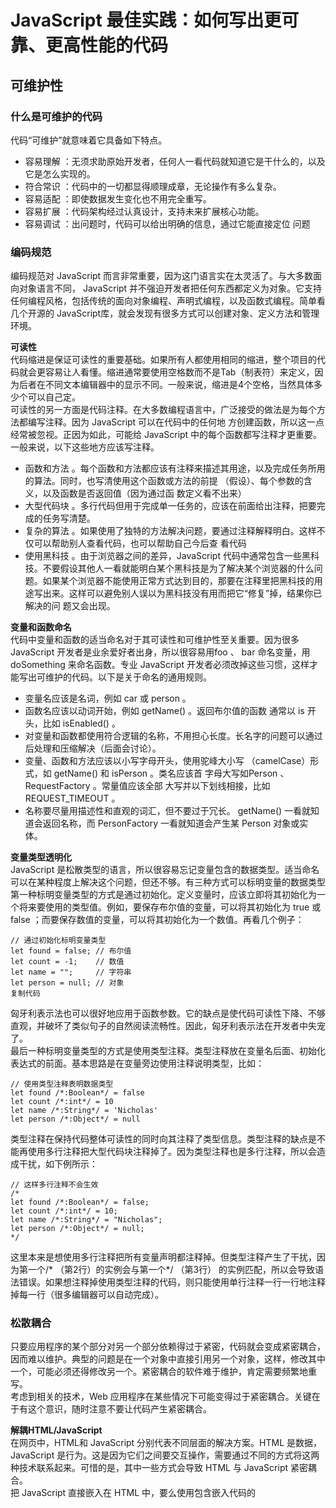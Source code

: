# JavaScript 最佳实践：如何写出更可靠、更高性能的代码
## 可维护性
### 什么是可维护的代码  
代码“可维护”就意味着它具备如下特点。  
- 容易理解 ：无须求助原始开发者，任何人一看代码就知道它是干什么的，以及它是怎么实现的。
- 符合常识 ：代码中的一切都显得顺理成章，无论操作有多么复杂。
- 容易适配 ：即使数据发生变化也不用完全重写。
- 容易扩展 ：代码架构经过认真设计，支持未来扩展核心功能。
- 容易调试 ：出问题时，代码可以给出明确的信息，通过它能直接定位 问题

### 编码规范
编码规范对 JavaScript 而言非常重要，因为这门语言实在太灵活了。与大多数面向对象语言不同， JavaScript 并不强迫开发者把任何东西都定义为对象。它支持任何编程风格，包括传统的面向对象编程、声明式编程，以及函数式编程。简单看几个开源的 JavaScript库，就会发现有很多方式可以创建对象、定义方法和管理环境。  

**可读性**  
代码缩进是保证可读性的重要基础。如果所有人都使用相同的缩进，整个项目的代码就会更容易让人看懂。缩进通常要使用空格数而不是Tab（制表符）来定义，因为后者在不同文本编辑器中的显示不同。一般来说，缩进是4个空格，当然具体多少个可以自己定。  
可读性的另一方面是代码注释。在大多数编程语言中，广泛接受的做法是为每个方法都编写注释。因为 JavaScript 可以在代码中的任何地 方创建函数，所以这一点经常被忽视。正因为如此，可能给 JavaScript 中的每个函数都写注释才更重要。一般来说，以下这些地方应该写注释。  
- 函数和方法 。每个函数和方法都应该有注释来描述其用途，以及完成任务所用的算法。同时，也写清使用这个函数或方法的前提 （假设）、每个参数的含义，以及函数是否返回值（因为通过函 数定义看不出来）
- 大型代码块 。多行代码但用于完成单一任务的，应该在前面给出注释，把要完成的任务写清楚。
- 复杂的算法 。如果使用了独特的方法解决问题，要通过注释解释明白。这样不仅可以帮助别人查看代码，也可以帮助自己今后查 看代码
- 使用黑科技 。由于浏览器之间的差异，JavaScript 代码中通常包含一些黑科技。不要假设其他人一看就能明白某个黑科技是为了解决某个浏览器的什么问题。如果某个浏览器不能使用正常方式达到目的，那要在注释里把黑科技的用途写出来。这样可以避免别人误以为黑科技没有用而把它“修复”掉，结果你已解决的问 题又会出现。

**变量和函数命名**  
代码中变量和函数的适当命名对于其可读性和可维护性至关重要。因为很多 JavaScript 开发者是业余爱好者出身，所以很容易用foo 、 bar 命名变量，用 doSomething 来命名函数。专业 JavaScript 开发者必须改掉这些习惯，这样才能写出可维护的代码。以下是关于命名的通用规则。  
- 变量名应该是名词，例如 car 或 person 。
- 函数名应该以动词开始，例如 getName() 。返回布尔值的函数 通常以 is 开头，比如 isEnabled() 。
- 对变量和函数都使用符合逻辑的名称，不用担心长度。长名字的问题可以通过后处理和压缩解决（后面会讨论）。
- 变量、函数和方法应该以小写字母开头，使用驼峰大小写 （camelCase）形式，如 getName() 和 isPerson 。类名应该首 字母大写如Person 、RequestFactory 。常量值应该全部 大写并以下划线相接，比如 REQUEST_TIMEOUT 。
- 名称要尽量用描述性和直观的词汇，但不要过于冗长。 getName() 一看就知道会返回名称，而 PersonFactory 一看就知道会产生某 Person 对象或实体。

**变量类型透明化**  
JavaScript 是松散类型的语言，所以很容易忘记变量包含的数据类型。适当命名可以在某种程度上解决这个问题，但还不够。有三种方式可以标明变量的数据类型  
第一种标明变量类型的方式是通过初始化。定义变量时，应该立即将其初始化为一个将来要使用的类型值。例如，要保存布尔值的变量，可以将其初始化为 true 或 false ；而要保存数值的变量，可以将其初始化为一个数值。再看几个例子：  
``` 
// 通过初始化标明变量类型
let found = false; // 布尔值
let count = -1;    // 数值
let name = "";     // 字符串
let person = null; // 对象
复制代码
```
匈牙利表示法也可以很好地应用于函数参数。它的缺点是使代码可读性下降、不够直观，并破坏了类似句子的自然阅读流畅性。因此，匈牙利表示法在开发者中失宠了。  
最后一种标明变量类型的方式是使用类型注释。类型注释放在变量名后面、初始化表达式的前面。基本思路是在变量旁边使用注释说明类型，比如：  
``` 
// 使用类型注释表明数据类型
let found /*:Boolean*/ = false
let count /*:int*/ = 10
let name /*:String*/ = 'Nicholas'
let person /*:Object*/ = null
```
类型注释在保持代码整体可读性的同时向其注释了类型信息。类型注释的缺点是不能再使用多行注释把大型代码块注释掉了。因为类型注释也是多行注释，所以会造成干扰，如下例所示：  
``` 
// 这样多行注释不会生效
/*
let found /*:Boolean*/ = false;
let count /*:int*/ = 10;
let name /*:String*/ = "Nicholas";
let person /*:Object*/ = null;
*/
```
这里本来是想使用多行注释把所有变量声明都注释掉。但类型注释产生了干扰，因为第一个/* （第2行）的实例会与第一个*/ （第3行） 的实例匹配，所以会导致语法错误。如果想注释掉使用类型注释的代码，则只能使用单行注释一行一行地注释掉每一行（很多编辑器可以自动完成）。  

### 松散耦合
只要应用程序的某个部分对另一个部分依赖得过于紧密，代码就会变成紧密耦合，因而难以维护。典型的问题是在一个对象中直接引用另一个对象，这样，修改其中一个，可能必须还得修改另一个。紧密耦合的软件难于维护，肯定需要频繁地重写。  
考虑到相关的技术，Web 应用程序在某些情况下可能变得过于紧密耦合。关键在于有这个意识，随时注意不要让代码产生紧密耦合。  

**解耦HTML/JavaScript**  
在网页中，HTML和 JavaScript 分别代表不同层面的解决方案。HTML 是数据，JavaScript 是行为。这是因为它们之间要交互操作，需要通过不同的方式将这两种技术联系起来。可惜的是，其中一些方式会导致 HTML 与 JavaScript 紧密耦合。  
把 JavaScript 直接嵌入在 HTML 中，要么使用包含嵌入代码的 <script> 元素，要么使用 HTML 属性添加事件处理程序，这些都会造成紧密耦合。比如下面的例子：  
``` 
<!-- 使用<script>造成HTML/JavaScript紧密耦合 -->
<script>
  document.write('Hello world!')
</script>
<!-- 使用事件处理程序属性造成HTML/JavaScript紧密耦合 -->
<input type="button" value="Click Me" onclick="handleClick()" />
```
虽然技术上这样做没有问题，但实践中，这样会将表示数据的 HTML 与定义行为的 JavaScript 紧密耦合在一起。理想情况下，HTML 和 JavaScript 应该完全分开，通过外部文件引入 JavaScript，然后使用 DOM 添加行为。  
HTML 与 JavaScript 紧密耦合的情况下，每次分析 JavaScript 的报错都要先确定错误来自 HTML 还是 JavaScript。这样也会引发代码可用性的新错误。在这个例子中，用户可能会在 handleClick() 函数可用之 前点击按钮，从而导致 JavaScript 报错。因为每次修改按钮的行为都需要既改 HTML 又改  JavaScript，而实际上只有后者才是有必要修改的，所以就会降低代码的可维护性。  
在相反的情况下，HTML 和 JavaScript 也会变得紧密耦合：把 HTML 包含在 JavaScript 中。这种情况通常发生在把一段 HTML 通过 innerHTML 插入到页面中时，示例如下：  
``` 
// HTML紧密耦合到了JavaScript
function insertMessage(msg) {
  let container = document.getElementById('container')
  container.innerHTML = `
    <div class="msg">
      <p> class="post">${msg}</p>
      <p><em>Latest message above.</em></p>
    </div>
  `
}
```
一般来说，应该避免在 JavaScript 中创建大量 HTML。同样，这主要是为了做到数据层和行为层各司其职，在出错时更容易定位问题所在。使用上面的示例代码时，如果动态插入的 HTML 格式不对，就会造成页面布局出错。不过在这种情况下定位错误就更困难了，因为这时候通常首先会去找页面中出错的 HTML 源代码，但又找不到，因为它是动态生成的。修改数据或页面的同时还需要修改J avaScript，这说明两层是紧密耦合的。  
HTML 渲染应该尽可能与 JavaScript 分开。在使用 JavaScript 插入数据时，应该尽可能不要插入标记。相应的标记可以包含并隐藏在页面中，在需要的时候 JavaScript 可以直接用它来显示，而不需要动态生成。另一个办法是通过 Ajax 请求获取要显示的 HTML，这样也可以保证同一个渲染层（PHP、JSP、Ruby等）负责输出标记，而不是把标记嵌 在 JavaScript 中。  
解耦HTML和JavaScript可以节省排错时间，因为更容易定位错误来源。同样解耦也有助于保证可维护性。修改行为只涉及JavaScript， 修改标记只涉及要渲染的文件。  

**解耦CSS/JavaScript**  
Web 应用程序的另一层是 CSS，主要负责页面显示。JavaScript 和 CSS 紧密相关，它们都建构在 HTML 之上，因此也经常一起使用。与 HTML和 JavaScript 的情况类似，CSS 也可能与 JavaScript 产生紧密耦合。最常见的例子就是使用 JavaScript 修改个别样式，比如：  
``` 
// CSS紧耦合到了JavaScript
element.style.color = 'red'
element.style.backgroundColor = 'blue'
```
因为CSS负责页面显示，所以任何样式的问题都应该通过CSS文件解决。可是，如果JavaScript直接修改个别样式（比如颜色），就会增 加一个排错时要考虑甚至要修改的因素。结果是JavaScript某种程度 上承担了页面显示的任务，与CSS成了紧密耦合。如果将来有一天要修 改样式，那么CSS和JavaScript可能都需要修改。这对负责维护的开发者来说是一个噩梦。层与层的清晰解耦是必需的。   
现代Web应用程序经常使用JavaScript改变样式，因此虽然不太可能完全解耦CSS和JavaScript，但可以让这种耦合变成更松散。这主要可以通过动态修改类名而不是样式来实现，比如：  
``` 
// CSS与JavaScript松散耦合
element.className = "edit";
```
通过修改元素的CSS类名，可以把大部分样式限制在CSS文件里。 JavaScript只负责修改应用样式的类名，而不直接影响元素的样式。 只要应用的类名没错，那么显示的问题就只跟CSS有关，而跟 JavaScript无关。  
同样，保证层与层之间的适当分离至关重要。显示出问题就应该只到 CSS中解决，行为出问题就应该只找JavaScript的问题。这些层之间的松散耦合可以提升整个应用程序的可维护性。  

**解耦应用程序逻辑/事件处理程序**  
每个Web应用程序中都会有大量事件处理程序在监听各种事件。可是，其中很少能真正做到应用程序逻辑与事件处理程序分离。来看下面的例子：  
``` 
function handleKeyPress(event) {
  if (event.keyCode == 13) {
    let target = event.target
    let value = 5 * parseInt(target.value)
    if (value > 10) {
      document.getElementById('error-msg').style.display = 'block'
    }
  }
}
```
这个事件处理程序除了处理事件，还包含了应用程序逻辑。这样做的问题是双重的。  
- 首先，除了事件没有办法触发应用程序逻辑，结果造成调试困难。如果没有产生预期的结果怎么办？是因为没有调用事件处理程序，还是因为应用程序逻辑有错误？
- 其次，如果后续事件也会对应相同的应用程序逻辑，则会导致代码重复，或者把它提取到单独的函数中。无论情况如何，都会导致原本不必要的多余工作

更好的做法是将应用程序逻辑与事件处理程序分开，各自负责处理各自的事情。事件处理程序应该专注于event 对象的相关信息，然后把这些信息传给处理应用程序逻辑的某些方法。例如，前面的例子可以重写为如下代码：  
``` 
function validateValue(value) {
  value = 5 * parseInt(value)
  if (value > 10) {
    document.getElementById('error-msg').style.display = 'block'
  }
}

function handleKeyPress(event) {
  if (event.keyCode == 13) {
    let target = event.target
    validateValue(target.value)
  }
}
```
这样修改之后，应用程序逻辑跟事件处理程序就分开了。 handleKeyPress() 函数只负责检查用户是不是按下了回车键 （event.keyCode 等于13 ），如果是则取得事件目标，并把目标值传给 validateValue() 函数，该函数包含应用程序逻辑。注意，validateValue() 函数中不包含任何依赖事件处理程序的代码。这个函数只负责接收一个值，并根据该值执行其他所有操作。  
把应用程序逻辑从事件处理程序中分离出来有很多好处。  
- 首先，这可以让我们以最少的工作量轻松地修改触发某些流程的事件。如果原来是通过鼠标单击触发流程，而现在又想增加键盘操作来触发，那么修改起来也很简单。
- 其次，可以在不用添加事件的情况下测试代码，这样创建单元测试或自动化应用程序流都会更简单

以下是在解耦应用程序逻辑和业务逻辑时应该注意的几点  
- 不要把 event 对象传给其他方法，而是只传递 event 对象中必要的数据
- 应用程序中每个可能的操作都应该无需事件处理程序就可以执行。
- 事件处理程序应该处理事件，而把后续处理交给应用程序逻辑

## 编码惯例
编写可维护的JavaScript不仅仅涉及代码格式和规范，也涉及代码做什么。企业开发Web应用程序通常需要很多人协同工作。这时候就需要保证每个人的浏览器环境都有恒定不变的规则。为此，开发者应该遵守某些编码惯例。  

###  尊重对象所有权
JavaScript的动态特性意味着几乎可以在任何时候修改任何东西。过去有人说，JavaScript中没有什么是神圣不可侵犯的，因为不能把任何东西标记为最终结果或者恒定不变。但ECMAScript 5引入防篡改对象之后，情况不同了。当然，对象默认还是可以修改的。在其他语言中，在没有源代码的情况下，对象和类不可修改。JavaScript则允许在任何时候修改任何对象，因此就可能导致意外地覆盖默认行为。因为这门语言没有什么限制，所以就需要开发者自己限制自己。  
在企业开发中，非常重要的编码惯例就是尊重对象所有权，这意味着不要修改不属于你的对象。简单来讲，如果你不负责创建和维护某个对象及其构造函数或方法，就不应该对其进行任何修改。更具体一点说，就是如下惯例。  
- 不要给实例或原型添加属性
- 不要给实例或原型添加方法
- 不要重定义已有的方法

问题在于，开发者会假设浏览器环境以某种方式运行。修改了多个人使用的对象也就意味着会有错误发生。假设有人希望某个函数叫作 stopEvent() ，用于取消某个事件的默认行为。然后，你把它给改了，除了取消事件的默认行为，又添加了其他事件处理程序。可想而知，问题肯定会接踵而至。别人还认为这个函数只做最开始的那点事，但由于对它后来添加的副作用并不知情，因此很可能就会用错或者造成损失。  
以上规则不仅适用于自定义类型和对象，而且适用于原生类型和对象，比如Object 、String 、document 、window ，等等。考虑到浏览器厂商也有可能会在不公开的情况下以非预期方式修改这些对象，潜在的风险就更大了。  
有个流行的Prototype库就发生过类似的事件。该库在document 对象上实现了 getElementsByClassName() 方法，返回一个Array 的实例，而这个实例上还增加了 each() 方法。jQuery的作者 John Resig 后来在自己的博客上分析了这个问题造成的影响。他在博客中指出这个问题是由于浏览器也原生实现了相同的 getElementsByClassName() 方法造成的，但 Prototype 的同名方法返回的是Array 而非NodeList ，NodeList 没有 each() 方法。使用这个库的开发者之前会写这样的代码：  
``` 
document.getElementsByClassName("selected").each(Element.hide);
```
虽然这样写在没有原生实现getElementsByClassName() 方法的浏览器里没有问题，但在实现它的浏览器里就会出问题。这是因为两个同名方法返回的结果不一样。我们不能预见浏览器厂商将来会怎么修改原生对象，因此不管怎么修改它们都可能在将来某个时刻出现冲 突时导致问题。  
为此，最好的方法是永远不要修改不属于你的对象。只有你自己创建的才是你的对象，包括自定义类型和对象字面量。Array 、 document 等对象都不是你的，因为在你的代码执行之前它们已经存在了。可以按如下这样为对象添加新功能。  
- 创建包含想要功能的新对象，通过它与别人的对象交互
- 创建新自定义类型继承本来想要修改的类型，可以给自定义类型添加新功能

很多JavaScript库目前支持这种开发理念，这样无论浏览器怎样改变 都可以发展和适应。  

### 不声明全局变量
与尊重对象所有权密切相关的是尽可能不声明全局变量和函数。同样，这也关系到创建一致和可维护的脚本运行环境。最多可以创建一 个全局变量，作为其他对象和函数的命名空间。来看下面的例子：  
``` 
// 两个全局变量：不要！
var name = 'Nicholas'
function sayName() {
  console.log(name)
}
```
以上代码声明了两个全局变量：name 和 sayName() 。可以像下面这样把它们包含在一个对象中：  
``` 
// 一个全局变量：推荐
var MyApplication = {
  name: 'Nicholas',
  sayName: function() {
    console.log(this.name)
  }
}
```
这个重写后的版本只声明了一个全局对象 MyApplication 。该对象包含了 name 和 sayName() 。这样可以避免之前版本的几个问题。  
- 首先，变量 name 会覆盖 window.name 属性，而这可能会影响其他功能。
- 其次，有助于分清功能都集中在哪里。调用 MyApplication.sayName() 从逻辑上会暗示，出现任何问题都可以在MyApplication 的代码中找原因。  

这样一个全局对象可以扩展为命名空间的概念。命名空间涉及创建一个对象，然后通过这个对象来暴露能力。比如，Google Closure 库就利用了这样的命名空间来组织其代码。下面是几个例子。  
- goog.string ：用于操作字符串的方法。
- goog.html.utils ：与HTML相关的方法。
- goog.i18n ：与国际化（i18n）相关的方法。

对象goog 就相当于一个容器，其他对象包含在这里面。只要使用对象以这种方式来组织功能，就可以称该对象为命名空间。整个Google Closure库都构建在这个概念之上，能够在同一个页面上与其他 JavaScript库共存。  
关于命名空间，最重要的确定一个所有人都同意的全局对象名称。这个名称要足够独特，不可能与其他人的冲突。大多数情况下，可以使用开发者所在的公司名，例如goog 或Wrox 。下面的例子演示了使用 Wrox 作为命名空间来组织功能：  
``` 
// 创建全局对象
var Wrox = {};
// 创建命名空间
Wrox.ProJS = {};
// 添加其他对象
Wrox.ProJS.EventUtil = { ... };
Wrox.ProJS.CookieUtil = { ... };
```
在这个例子中，Wrox 是全局变量，然后在它的下面又创建了命名空间。如果一本书所有代码都保存在Wrox.ProJS 命名空间中，那么其他作者的代码就可以使用自己的对象来保存。只要每个人都遵循这个模式，就不必担心有人会覆盖这里的EventUtil 或CookieUtil ，因为即使重名它们也只会出现在不同的命名空间中。比如下面的例子：  
``` 
// 为另一本书创建命名空间
Wrox.ProAjax = {};
// 添加其他对象
Wrox.ProAjax.EventUtil = { ... };
Wrox.ProAjax.CookieUtil = { ... };
// 可以照常使用ProJS下面的对象
Wrox.ProJS.EventUtil.addHandler( ... );
// 以及ProAjax下面的对象
Wrox.ProAjax.EventUtil.addHandler( ... );
```
虽然命名空间需要多写一点代码，但从可维护性角度看，这个代价还是非常值得的。命名空间可以确保代码与页面上的其他代码互不干扰。  

### 不要比较null
JavaScript不会自动做任何类型检查，因此就需要开发者担起这个责任。结果，很多JavaScript代码不会做类型检查。最常见的类型检查是看值是不是null。然而，与null 进行比较的代码太多了，其中很多因为类型检查不够而频繁引发错误。比如下面的例子：  
``` 
function sortArray(values) {
  if (values != null) {
    // 不要这样比较！
    values.sort(comparator)
  }
}
```
这个函数的目的是使用给定的比较函数对数组进行排序。为保证函数正常执行，values 参数必须是数组。但是，if 语句在这里只简单地检查了这个值不是null 。实际上，字符串、数值还有其他很多值可以通过这里的检查，结果就会导致错误。  
现实当中，单纯比较null 通常是不够的。检查值的类型就要真的检查类型，而不是检查它不能是什么。例如，在前面的代码中，values 参数应该是数组。为此，应该检查它到底是不是数组，而不是检查它不是null 。可以像下面这样重写那个函数：  
``` 
function sortArray(values) {
  if (values instanceof Array) {
    // 推荐
    values.sort(comparator)
  }
}
```
此函数的这个版本可以过滤所有无效的值，根本不需要使用null 。  
如果看到比较null 的代码，可以使用下列某种技术替换它。
- 如果值应该是引用类型，则使用 instanceof 操作符检查其构造函数。
- 如果值应该是原始类型，则使用 typeof 检查其类型。
- 如果希望值是有特定方法名的对象，则使用 typeof 操作符确保 对象上存在给定名字的方法。代码中比较null 的地方越少，就越容易明确类型检查的目的，从而消除不必要的错误。

### 使用常量
依赖常量的目标是从应用程序逻辑中分离数据，以便修改数据时不会引发错误。显示在用户界面上的字符串就应该以这种方式提取出来，可以方便实现国际化。URL也应该这样提取出来，因为随着应用程序越来越复杂，URL极有可能变化。基本上，像这种地方将来因为某种原因而需要修改时，可能就要找到某个函数并修改其中的代码。每次像这样修改应用程序逻辑，都可能引入新错误。为此，可以把这些可能会修改的数据提取出来，放在单独定义的常量中，以实现数据与逻辑分离。
关键在于把数据从使用它们的逻辑中分离出来。可以使用以下标准检查哪些数据需要提取。
- 重复出现的值 ：任何使用超过一次的值都应该提取到常量中，这样可以消除一个值改了而另一个值没改造成的错误。这里也包括 CSS的类名。
- 用户界面字符串 ：任何会显示给用户的字符串都应该提取出来，以方便实现国际化。
- URL ：Web应用程序中资源的地址经常会发生变化，因此建议把所有URL集中放在一个地方管理。
- 任何可能变化的值 ：任何时候，只要在代码中使用字面值，就问问自己这个值将来是否可能会变。如果答案是“是”，那么就应该把它提取到常量中。

使用常量是企业级JavaScript开发的重要技术，因为它可以让代码更容易维护，同时可以让代码免受数据变化的影响。  

## 性能
相比JavaScript刚问世时，目前每个网页中JavaScript代码的数量已有极大的增长。代码量的增长也带来了运行时执行JavaScript的性能问题。 JavaScript一开始就是一门解释型语言，因此执行速度比编译型语言要慢一些。Chrome是第一个引入优化引擎将JavaScript编译为原生代码的浏览器。随后，其他主流浏览器也紧随其后，实现了JavaScript编译。
即使到了编译JavaScript时代，仍可能写出运行慢的代码。不过，如果遵循一些基本模式，就能保证写出执行速度很快的代码  

### 作用域意识
随着作用域链中作用域数量的增加，访问当前作用域外部变量所需的时间也会增加。访问全局变量始终比访问局部变量慢，因为必须遍历作用域链。任何可以缩短遍历作用域链时间的举措都能提升代码性能。  

**避免全局查找**  
改进代码性能非常重要的一件事，可能就是要提防全局查询。全局变量和函数相比于局部值始终是最费时间的，因为需要经历作用域链查找。来看下面的函数：  
``` 
function updateUI() {
  let imgs = document.getElementsByTagName('img')
  for (let i = 0, len = imgs.length; i < len; i++) {
    imgs[i].title = `${document.title} image ${i}`
  }
  let msg = document.getElementById('msg')
  msg.innerHTML = 'Update complete.'
}
```
这个函数看起来好像没什么问题，但其中三个地方引用了全局 document 对象。如果页面的图片非常多，那么 for 循环中就需要引用 document 几十甚至上百次，每次都要遍历一次作用域链。  
- 通过在局部作用域中保存 document 对象的引用，能够明显提升这个函数的性能，因为只需要作用域链查找 。
- 通过创建一个指向 document 对象的局部变量，可以通过将全局查找的数量限制为一个来提高这个函数的性能：

``` 
function updateUI() {
  let doc = document
  let imgs = doc.getElementsByTagName('img')
  for (let i = 0, len = imgs.length; i < len; i++) {
    imgs[i].title = `${doc.title} image ${i}`
  }
  let msg = doc.getElementById('msg')
  msg.innerHTML = 'Update complete.'
}
```
这里先把 document 对象保存在局部变量 doc 中。然后用 doc 替代 了代码中所有的 document。这样调用这个函数只会查找一次作用域链，相对上一个版本，肯定会快很多。  
因此，一个经验规则就是，只要函数中有引用超过两次的全局对象，就应该把这个对象保存为一个局部变量。  

**不使用with语句**  
在性能很重要的代码中，应避免使用 with 语句。与函数类似，with 语句会创建自己的作用域，因此也会加长其中代码的作用域链。在 with 语句中执行的代码一定比在它外部执行的代码慢，因为作用域链查找时多一步。  
实际编码时很少有需要使用with 语句的情况，因为它的主要用途是节省一点代码。大多数情况下，使用局部变量可以实现同样的效果，无须增加新作用域。下面看一个例子：  
``` 
function updateBody() {
  with (document.body) {
    console.log(tagName)
    innerHTML = 'Hello world!'
  }
}
```
这段代码中的 with 语句让使用 document.body 更简单了。使用局部变量也可以实现同样的效果，如下：  
``` 
function updateBody() {
  let body = document.body
  console.log(body.tagName)
  body.innerHTML = 'Hello world!'
}
```
虽然这段代码多了几个字符，但比使用 with 语句还更容易理解了， 因为 tagName 和 innerHTML 属于谁很明确。这段代码还通过把 document.body 保存在局部变量中来省去全局查找。  

### 选择正确的方法
**避免不必要的属性查找**  
在计算机科学中，算法复杂度使用大表示法来表示。最简单同时也最快的算法可以表示为常量值或。然后，稍微复杂一些的算法同时执行时间也更长一些。  
常量值或O(1) ，指字面量和保存在变量中的值，表示读取常量值所需的时间不会因值的多少而变化。读取常量值是效率极高的操作，因此非常快。来看下面的例子：  
``` 
let value = 5
let sum = 10 + value
console.log(sum)
```
以上代码查询了4次常量值：数值5、变量value 、数值10和变量sum 。整体代码的复杂度可以认为是O(1)。  
在JavaScript中访问数组元素也是O(1)操作，与简单的变量查找一样。因此，下面的代码与前面的例子效率一样：  
``` 
let values = [5, 10]
let sum = values[0] + values[1]
console.log(sum)
```
使用变量和数组相比访问对象属性效率更高，访问对象属性的算法复杂度是O(n)。访问对象的每个属性都比访问变量或数组花费的时间长，因为查找属性名要搜索原型链。简单来说，查找的属性越多，执行时间就越长。来看下面的例子：  
``` 
let values = { first: 5, second: 10 }
let sum = values.first + values.second
console.log(sum)
```
这个例子使用两次属性查找来计算sum 的值。一两次属性查找可能不会有明显的性能问题，但几百上千次则绝对会拖慢执行速度。  
特别要注意避免通过多次查找获取一个值。例如，看下面的例子：  
``` 
let query = window.location.href.substring(window.location.href.indexOf('?'))
```
这里有6次属性查找：  
- 3次是为查找 window.location.href.substring()
- 3次是为查找 window.location.href.indexOf()

通过数代码中出现的点号数量，就可以知道有几次属性查找。以上代码效率特别低，这是因为使用了两次 window.location.href ，即同样的查找执行了两遍。  
只要使用某个object 属性超过一次，就应该将其保存在局部变量中。第一次仍然要用O(n)的复杂度去访问这个属性，但后续每次访问就都是O(1)，这样就是质的提升了。例如，前面的代码可以重写为如下：  
``` 
let url = window.location.href
let query = url.substring(url.indexOf('?'))
```
这个版本的代码只有4次属性查找，比之前节省了约33%。在大型脚本中如果能这样优化，可能就会明显改进性能。  
通常，只要能够降低算法复杂度，就应该尽量通过在局部变量中保存值来替代属性查找。另外，如果实现某个需求既可以使用数组的数值索引，又可以使用命名属性（比如NodeList 对象），那就都应该使用数值索引。  

**优化循环**  
循环是编程中常用的语法构造，因此在JavaScript中也十分常见。优化这些循环是性能优化的重要内容，因为循环会重复多次运行相同的代码，所以运行时间会自动增加。其他语言有很多关于优化循环的研究，这些技术同样适用于JavaScript。优化循环的基本步骤如下。
- 简化终止条件 。因为每次循环都会计算终止条件，所以它应该尽可能地快。这意味着要避免属性查找或其他操作。
- 简化循环体 。循环体是最花时间的部分，因此要尽可能优化。要确保其中不包含可以轻松转移到循环外部的密集计算。
- 使用后测试循环 。最常见的循环就是 for 和 while 循环，这两种循环都属于先测试循环。do-while 就是后测试循环，避免了对终止条件初始评估 ，因此应该会更快。

> 在旧版浏览器中，从循环迭代器的最大值开始递减至0的效率更高。之所以这样更快，是因为JavaScript引擎用于检查循环分支条件的指令数更少。在现代浏览器中，正序还是倒序不会有可感知的性能差异。因此可以选择最适合代码逻辑的迭代方式。

以上优化的效果可以通过下面的例子展示出来。这是一个简单的for 循环：  
``` 
for (let i = 0; i < values.length; i++) {
  process(values[i])
}
```
这个循环会将变量 i 从 0 递增至数组values 的长度。假设处理这些值的顺序不重要，那么可以将循环变量改为递减的形式，如下所示：  
``` 
for (let i = values.length - 1; i >= 0; i--) {
  process(values[i])
}
```
这一次，变量 i 每次循环都会递减。在这个过程中，终止条件的计算复杂度也从查找 values.length 的变成了访问 0 的。循环体只有一条语句，已不能再优化了。不过，整个循环可修改为后测试循环：  
``` 
let i = values.length - 1
if (i > -1) {
  do {
    process(values[i])
  } while (--i >= 0)
}
```
这里主要的优化是将终止条件和递减操作符合并成了一条语句。然后，如果再想优化就只能去优化 process() 的代码，因为循环已没有可以优化的点了。  
使用后测试循环时要注意，一定是至少有一个值需要处理一次。如果 这里的数组是空的，那么会浪费一次循环，而先测试循环就可以避免这种情况。  

**展开循环**  
如果循环的次数是有限的，那么通常抛弃循环而直接多次调用函数会更快。仍以前面的循环为例，如果数组长度始终一样，则可能对每个元素都调用一次 process() 效率更高：  
``` 
// 抛弃循环
process(values[0])
process(values[1])
process(values[2])
```
这个例子假设 values 数组始终只有3个值，然后分别针对每个元素调用一次process() 。像这样展开循环可以节省创建循环、计算终止条件的消耗，从而让代码运行更快。  
如果不能提前预知循环的次数，那么或许可以使用一种叫作达夫设备 （Duff's Device）的技术。该技术是以其发明者Tom Duff命名的，他最早建议在C语言中使用该技术。在JavaScript实现达夫设备的人是 Jeff Greenberg。达夫设备的基本思路是以 8 的倍数作为迭代次数从而将循环展开为一系列语句。来看下面的例子：  
``` 
// 来源：Jeff Greenberg在 JavaScript 中实现的达夫设备
// 假设 values.length > 0
let iterations = Math.ceil(values.length / 8)
let startAt = values.length % 8
let i = 0
do {
  switch (startAt) {
    case 0:
      process(values[i++])
    case 7:
      process(values[i++])
    case 6:
      process(values[i++])
    case 5:
      process(values[i++])
    case 4:
      process(values[i++])
    case 3:
      process(values[i++])
    case 2:
      process(values[i++])
    case 1:
      process(values[i++])
  }
  startAt = 0
} while (--iterations > 0)
```
这个达夫设备的实现首先通过用 values 数组的长度除以 8 计算需要多少次循环。Math.ceil() 用于保证这个值是整数。startAt 变量保存着仅按照除以 8 来循环不会处理的元素个数。第一次循环执行时，会检查 startAt 变量，以确定要调用 process() 多少次。例如，假设数组有 10 个元素，则 startAt 变量等于 2，因此第一次循环只会调用 process() 两次。第一次循环末尾，startAt 被重置为 0。于是后续每次循环都会调用 8 次 process() 。这样展开之后，能够加快大数据集的处理速度。  
Andrew B. King 在 Speed Up Your Site 一书中提出了更快的达夫设备实现，他将 do-while 循环分成了两个单独的循环，如下所示：  
``` 
// 来源：Speed Up Your Site（New Riders，2003）
let iterations = Math.floor(values.length / 8)
let leftover = values.length % 8
let i = 0
if (leftover > 0) {
  do {
    process(values[i++])
  } while (--leftover > 0)
}
do {
  process(values[i++])
  process(values[i++])
  process(values[i++])
  process(values[i++])
  process(values[i++])
  process(values[i++])
  process(values[i++])
  process(values[i++])
} while (--iterations > 0)
```
在这个实现中，变量 leftover 保存着只按照除以 8 来循环不会处理， 因而会在第一个循环中处理的次数。处理完这些额外的值之后进入主循环，每次循环调用 8 次 process() 。这个实现比原始的实现快约 40%。  
展开循环对于大型数据集可以节省很多时间，但对于小型数据集来说，则可能不值得。因为实现同样的任务需要多写很多代码，所以如果处理的数据量不大，那么显然没有必要。  

**避免重复解释**  
重复解释的问题存在于 JavaScript 代码尝试解释 JavaScript 代码的情形。在使用 eval() 函数或 Function 构造函数，或者给 setTimeout() 传入字符串参数时会出现这种情况。下面是几个例子：  
``` 
// 对代码求值：不要
eval("console.log('Hello world!')")
// 创建新函数：不要
let sayHi = new Function("console.log('Hello world!')")
// 设置超时函数：不要
setTimeout("console.log('Hello world!')", 500)
```
在上面所列的每种情况下，都需要重复解释包含JavaScript代码的字符串。这些字符串在初始解析阶段不会被解释，因为代码包含在字符串里。这意味着在JavaScript运行时，必须启动新解析器实例来解析这些字符串中的代码。实例化新解析器比较费时间，因此这样会比直接包含原生代码慢。  
这些情况都有对应的解决方案。很少有情况绝对需要使用 eval() ， 因此应该尽可能不使用它。此时，只要把代码直接写出来就好了。对于 Function 构造函数，重写为常规函数也很容易。而调用 setTimeout() 时则可以直接把函数作为第一个参数。比如：  
``` 
// 直接写出来
console.log('Hello world!')
// 创建新函数：直接写出来
let sayHi = function() {
  console.log('Hello world!')
}
// 设置超时函数：直接写出来
setTimeout(function() {
  console.log('Hello world!')
}, 500)
```
为了提升代码性能，应该尽量避免使用要当作JavaScript代码解释的字符串。  
**其他性能优化注意事项**  
- 原生方法很快 。应该尽可能使用原生方法，而不是使用 JavaScript 写的方法。原生方法是使用C或C++等编译型语言写的，因此比JavaScript写的方法要快得多。JavaScript 中经常被忽视的是 Math 对象上那些执行复杂数学运算的方法。这些方法总是比执行相同任务的JavaScript函数快得多，比如求正弦、余 弦等。
- switch 语句很快 。如果代码中有复杂的 if-else 语句，将其转换成switch 语句可以变得更快。然后，通过重新组织分支，把最可能的放前面，不太可能的放后面，可以进一步提升性能。
- 位操作很快 。在执行数学运算操作时，位操作一定比任何布尔值或数值计算更快。选择性地将某些数学操作替换成位操作，可以极大提升复杂计算的效率。像求模、逻辑AND与和逻辑OR或都很适合替代成位操作。

### 语句最少化
JavaScript代码中语句的数量影响操作执行的速度。一条可以执行多个操作的语句，比多条语句中每个语句执行一个操作要快。那么优化的目标就是寻找可以合并的语句，以减少整个脚本的执行时间。为此，可以参考如下几种模式。  
**多个变量声明**  
``` 
// 有四条语句：浪费
let count = 5
let color = 'blue'
let values = [1, 2, 3]
let now = new Date()
```
在强类型语言中，不同数据类型的变量必须在不同的语句中声明。但在JavaScript中，所有变量都可以使用一个 let 语句声明。前面的代码可以改写为如下：  
``` 
// 一条语句更好
let count = 5,
  color = 'blue',
  values = [1, 2, 3],
  now = new Date()
```
这里使用一个 let 声明了所有变量，变量之间以逗号分隔。这种优化很容易做到，且比使用多条语句执行速度更快。  
**插入迭代性值**  
任何时候只要使用迭代性值（即会递增或递减的值），都要尽可能使用组合语句。来看下面的代码片段：  
``` 
let name = values[i]
i++
```
前面代码中的两条语句都只有一个作用：  
- 第一条从 values 中取得一个值并保存到 name 中
- 第二条递增变量 i

把迭代性的值插入第一条语句就可以将它们合并为一条语句：  
``` 
let name = values[i++]
```
这一条语句完成了前面两条语句完成的事情。因为递增操作符是后缀形式的，所以 i 在语句其他部分执行完成之前是不会递增的。只要遇到类似的情况，就要尽量把迭代性值插入到上一条使用它的语句中。  

**使用数组和对象字面量**  
两种使用数组和对象的方式：构造函数和字面量。使用构造函数始终会产生比单纯插入元素或定义属性更多的语句，而字面量只需一条语句即可完成全部操作。来看下面的例子：  
``` 
// 创建和初始化数组用了四条语句：浪费
let values = new Array()
values[0] = 123
values[1] = 456
values[2] = 789
// 创建和初始化对象用了四条语句：浪费
let person = new Object()
person.name = 'Nicholas'
person.age = 29
person.sayName = function() {
  console.log(this.name)
}
```
在这个例子中，分别创建和初始化了一个数组和一个对象。两件事都 用了四条语句：一条调用构造函数，三条添加数据。这些语句很容易转换成字面量形式:  
``` 
// 一条语句创建并初始化数组
let values = [123, 456, 789]
// 一条语句创建并初始化对象
let person = {
  name: 'Nicholas',
  age: 29,
  sayName() {
    console.log(this.name)
  }
}
```
重写后的代码只有两条语句：一条创建并初始化数组，另一条创建并初始化对象。相对于前面使用了8条语句，这里使用两条语句，减少了 75% 的语句量。对于数千行的JavaScript代码，这样的优化效果可能更明显。  
应尽可能使用数组或对象字面量，以消除不必要的语句。  
> 注意：减少代码中的语句量是很不错的目标，但不是绝对的法则。一味追求语句最少化，可能导致一条语句容纳过多逻辑，最终难以理解。

### 优化DOM交互  
在所有JavaScript代码中，涉及DOM的部分无疑是非常慢的。DOM操作和交互需要占用大量时间，因为经常需要重新渲染整个或部分页面。此外，看起来简单的操作也可能花费很长时间，因为DOM中携带着大量信息。理解如何优化DOM交互可以极大地提升脚本的执行速度。  
**实时更新最小化**  
访问DOM时，只要访问的部分是显示页面的一部分，就是在执行实时更新操作。之所以称其为实时更新，是因为涉及立即（实时）更新页面 的显示，让用户看到。每次这样的更新，无论是插入一个字符还是删除页面上的一节内容，都会导致性能损失。这是因为浏览器需要为此重新计算数千项指标，之后才能执行更新。实时更新的次数越多，执行代码所需的时间也越长。反之，实时更新的次数越少，代码执行就越快。来看下面的例子：  
``` 
let list = document.getElementById('myList'),
  item
for (let i = 0; i < 10; i++) {
  item = document.createElement('li')
  list.appendChild(item)
  item.appendChild(document.createTextNode('Item ${i}'))
}
```
以上代码向列表中添加了10项。每添加1项，就会有两次实时更新：一次添加<li>元素，一次为它添加文本节点。因为要添加10项，所以整个操作总共要执行20次实时更新。  
为解决这里的性能问题，需要减少实时更新的次数。有两个办法可以实现这一点。  
- 第一个办法是从页面中移除列表，执行更新，然后再把 列表插回页面中相同的位置。这个办法并不可取，因为每次更新时页面都会闪烁。
- 第二个办法是使用文档片段构建 DOM 结构，然后一次性将 它添加到 list 元素。这个办法可以减少实时更新，也可以避免页面闪烁。比如：  

``` 
let list = document.getElementById('myList'),
  fragment = document.createDocumentFragment(),
  item
for (let i = 0; i < 10; i++) {
  item = document.createElement('li')
  fragment.appendChild(item)
  item.appendChild(document.createTextNode('Item ' + i))
}
list.appendChild(fragment)
```
这样修改之后，完成同样的操作只会触发一次实时更新。这是因为更新是在添加完所有列表项之后一次性完成的。文档片段在这里作为新创建项目的临时占位符。最后，使用 appendChild() 将所有项目都添加到列表中。别忘了，在把文档片段传给 appendChild() 时，会把片段的所有子元素添加到父元素，片段本身不会被添加。  
只要是必须更新DOM，就尽量考虑使用文档片段来预先构建DOM结构，然后再把构建好的DOM结构实时更新到文档中。  
**使用innerHTML**  
在页面中创建新DOM节点的方式有两种：使用DOM方法如 createElement() 和 appendChild()，以及使用 innerHTML。 对于少量DOM更新，这两种技术区别不大，但对于大量DOM更新，使用 innerHTML 要比使用标准DOM方法创建同样的结构快很多。  
在给 innerHTML 赋值时，后台会创建 HTML 解析器，然后会使用原生 DOM 调用而不是 JavaScript 的 DOM 方法来创建 DOM 结构。原生DOM方法速度更快，因为该方法是执行编译代码而非解释代码。前面的例子如果使用 innerHTML 重写就是这样的：  
``` 
let list = document.getElementById('myList'),
  html = ''
for (let i = 0; i < 10; i++) {
  html += '<li>Item ${i}</li>'
}
list.innerHTML = html
```
以上代码构造了一个HTML字符串，然后将它赋值给 list.innerHTML ，结果也会创建适当的DOM结构。虽然拼接字符串也会有一些性能损耗，但这个技术仍然比执行多次DOM操作速度更快。  
与其他DOM操作一样，使用 innerHTML 的关键在于最小化调用次数。 例如，下面的代码使用innerHTML 的次数就太多了：  
``` 
let list = document.getElementById('myList')
for (let i = 0; i < 10; i++) {
  list.innerHTML += '<li>Item ${i}</li>' // 不要
}
```
这里的问题是每次循环都会调用 innerHTML ，因此效率极低。事实上，调用 innerHTML 也应该看成是一次实时更新。构建好字符串然后调用一次 innerHTML 比多次调用 innerHTML 快得多。  

**使用事件委托**  
大多数 Web 应用程序会大量使用事件处理程序实现用户交互。一个页面中事件处理程序的数量与页面响应用户交互的速度有直接关系。为了减少对页面响应的影响，应该尽可能使用事件委托。  
事件委托利用了事件的冒泡。任何冒泡的事件都可以不在事件目标上，而在目标的任何祖先元素上处理。基于这个认知，可以把事件处理程序添加到负责处理多个目标的高层元素上。只要可能，就应该在文档级添加事件处理程序，因为在文档级可以处理整个页面的事件。  

**注意HTMLCollection**  
由于Web应用程序存在很大的性能问题，HTMLCollection 对象是有缺点。任何时候，只要访问HTMLCollection ，无论是它的属性还是方法，就会触发查询文档，而这个查询相当耗时。减少访问HTMLCollection 的次数可以极大地提升脚本的性能。  
可能优化 HTMLCollection 访问最关键地方就是循环了。之前，我们讨论过要把计算 HTMLCollection 长度的代码转移到 for 循环初始化的部分。来看下面的例子：  
``` 
let images = document.getElementsByTagName('img')
for (let i = 0, len = images.length; i < len; i++) {
  // 处理
}
```
这里的关键是把 length 保存到了 len 变量中，而不是每次都读一次 HTMLCollection 的 length 属性。在循环中使用 HTMLCollection 时，应该首先取得对要使用的元素的引用，如下面所示。这样才能避免在循环体内多次调用 HTMLCollection ：  
``` 
let images = document.getElementsByTagName('img'),
  image
for (let i = 0, len = images.length; i < len; i++) {
  image = images[i]
  // 处理
}
```
这段代码增加了image 变量，用于保存当前的图片。有了这个局部变 量，就不需要在循环中再访问images HTMLCollection 了。  
编写JavaScript代码时，关键是要记住，只要返回HTMLCollection 对象，就应该尽量不访问它。以下情形会返回HTMLCollection:  
- 调用 getElementsByTagName() ；
- 读取元素的 childNodes 属性；
- 读取元素的 attributes 属性；
- 访问特殊集合，如 document.form 、document.images 等。

## 部署
任何JavaScript解决方案最重要的部分可能就是把网站或Web应用程序部署到线上环境了。现在到了把代码移出开发环境，发布到网上，让用户去使用它的时候了。不过，在发布之前还需要解决一些问题。
### 构建流程
准备发布JavaScript代码时最重要一环是准备构建流程。开发软件的典型模式是编码、编译和测试。换句话说，首先要写代码，然后编译，之后运行并确保它能够正常工作。  
但因为JavaScript不是编译型语言，所以这个流程经常会变成编码、测试。你写的代码跟在浏览器中测试的代码一样。这种方式的问题在于代码并不是最优的。你写的代码不应该不做任何处理就直接交给浏览器，原因如下。  
- 知识产权问题 ：如果把满是注释的代码放到网上，其他人就很容易了解你在做什么，重用它，并可能发现安全漏洞。
- 文件大小 ：你写的代码可读性很好，容易维护，但性能不好。浏览器不会因为代码中多余的空格、缩进、冗余的函数和变量名而受益。
- 代码组织 ：为保证可维护性而组织的代码不一定适合直接交付给浏览器。

**文件结构**  
构建流程首先定义在源代码控制中存储文件的逻辑结构。最好不要在一个文件中包含所有JavaScript代码。相反，要遵循面向对象编程语言的典型模式，把对象和自定义类型保存到自己独立的文件中。这样可以让每个文件只包含最小量的代码，让后期修改更方便，也不易引 入错误。  
此外，在使用并发源代码控制系统（如Git、CVS或 Subversion）的环境中，这样可以减少合并时发生冲突的风险。  
注意，把代码分散到多个文件是从可维护性而不是部署角度出发的。对于部署，应该把所有源文件合并为一个或多个汇总文件。Web应用程序使用的JavaScript文件越少越好，因为HTTP请求对某些Web应用程序而言是主要的性能瓶颈。而且，使用 <script> 标签包含 JavaScript 是阻塞性操作，这导致代码下载和执行期间停止所有其他下载任务。 因此，要尽量以符合逻辑的方式把JavaScript代码组织到部署文件中。  

**任务运行器**  
如果要把大量文件组合成一个应用程序，很可能需要任务运行器自动完成一些任务。任务运行器可以完成代码检查、打包、转译、启动本地服务器、部署，以及其他可以脚本化的任务。  
很多时候，任务运行器要通过命令行界面来执行操作。因此你的任务运行器可能仅仅是一个辅助组织和排序复杂命令行调用的工具。从这个意义上说，任务运行器在很多方面非常像 .bashrc 文件。其他情况下，要在自动化任务中使用的工具可能是一个兼容的插件。  
如果你使用 Node.js 和 npm 打印 JavaScript 资源，Grunt 和 Gulp 是两个主流的任务运行器。它们非常稳健，其任务和指令都是通过配置文件，以纯 JavaScript 形式指定的。使用 Grunt 和 Gulp 的好处是它们分别有各自的插件生态，因此可以直接使用npm包。  
**摇树优化**  
摇树优化（tree shaking）是非常常见且极为有效的减少冗余代码的策略。使用静态模块声明风格意味着构建工具可以确定代码各部分之间的依赖关系。更重要的是，摇树优化还能确定代码中的哪些内容是完全不需要的。  
实现了摇树优化策略的构建工具能够分析出选择性导入的代码，其余模块文件中的代码可以在最终打包得到的文件中完全省略。假设下面是个示例应用程序：  
``` 
import { foo } from './utils.js'
console.log(foo)
export const foo = 'foo'
export const bar = 'bar' // unused
```
这里导出的 bar 就没有被用上，而构建工具可以很容易发现这种情况。在执行摇树优化时，构建工具会将bar 导出完全排除在打包文件之外。静态分析也意味着构建工具可以确定未使用的依赖，同样也会排除掉。通过摇树优化，最终打包得到的文件可以瘦身很多。  
**模块打包器**  
以模块形式编写代码，并不意味着必须以模块形式交付代码。通常，由大量模块组成的JavaScript代码在构建时需要打包到一起，然后只交付一个或少数几个JavaScript文件。  
模块打包器的工作是识别应用程序中涉及的JavaScript依赖关系，将它们组合成一个大文件，完成对模块的串行组织和拼接，然后生成最终提供给浏览器的输出文件。  
能够实现模块打包的工具非常多。Webpack、Rollupt 和 Browserify 只是其中的几个，可以将基于模块的代码转换为普遍兼容的网页脚本。  

### 验证
即使已出现了能够理解和支持JavaScript的IDE，大多数开发者仍通过在浏览器中运行代码来验证自己的语法。这种方式有很多问题。  
- 首先，如此验证不容易自动化，也不方便从一个系统移植到另一个系统。
- 其次，除了语法错误，只有运行的代码才可能报错，没有运行到的代码则无法验证。有 一些工具可以帮我们发现JavaScript代码中潜在的问题，最流行的是 Douglas Crockford的JSLint和ESLint。

这些代码检查工具可以发现JavaScript代码中的语法错误和常见的编码错误。下面是它们会报告的一些问题：  
- 使用 eval() ；
- 使用未声明的变量；
- 遗漏了分号；
- 不适当地换行；
- 不正确地使用逗号；
- 遗漏了包含语句的括号；
- 遗漏了switch 分支中的 break ；
- 重复声明变量；
- 使用了 with ；
- 错误地使用等号（应该是两个或三个等号）；
- 执行不到的代码。

在开发过程中添加代码检查工具有助于避免出错。推荐开发者在构建流程中也加入代码检查环节，以便在潜在问题成为错误之前识别它们。  
### 压缩
谈到JavaScript文件压缩，实际上主要是两件事：代码大小 （code size）和 传输负载 （wire weight）。  
- 代码大小指的是浏览器需要解析的字节数
- 而传输负载是服务器实际发送给浏览器的字节数

在Web开发的早期阶段，这两个数值几乎相等，服务器发送给浏览器的是未经修改的源文件。而今天，这两个数值不可能相等，实际上也不应该相等。  

**代码压缩**  
JavaScript不是编译成字节码，而是作为源代码传输的，所以源代码文件通常包含对浏览器的JavaScript解释器没有用的额外信息和格式。JavaScript压缩工具可以把源代码文件中的这些信息删除，并在保证程序逻辑不变的前提下缩小文件大小。  
注释、额外的空格、长变量或函数名都能提升开发者的可读性，但对浏览器而言这些都是多余的字节。压缩工具可以通过如下操作减少代码大小：
- 删除空格（包括换行）；
- 删除注释；
- 缩短变量名、函数名和其他标识符

所有JavaScript文件都应该在部署到线上环境前进行压缩。在构建流程中加入这个环节压缩JavaScript文件是很容易的。  

**JavaScript编译**  
类似于最小化，JavaScript代码编译通常指的是把源代码转换为一种逻辑相同但字节更少的形式。与最小化的不同之处在于，编译后代码的结构可能不同，但仍然具备与原始代码相同的行为。编译器通过输入全部 JavaScript 代码可以对程序流执行稳健的分析。  
编译可能会执行如下操作：  
- 删除未使用的代码；
- 将某些代码转换为更简洁的语法；
- 全局函数调用、常量和变量行内化

**JavaScript 转译**  
提交到项目仓库中的代码与浏览器中运行的代码不一样。ES6、 ES7和ES8都为ECMAScript规范扩充增加了更好用的特性，但不同浏览器支持这些规范的步调并不一致。  
通过JavaScript转译，可以在开发时使用最新的语法特性而不用担心浏览器的兼容性问题。转译可以将现代的代码转换成更早的 ECMAScript版本，通常是ES3或ES5，具体取决于你的需求。这样可以 确保代码能够跨浏览器兼容。  
> 注意：“转译”（transpilation）和“编译”（compilation） 经常被人当成同一个术语混用。编译是将源代码从一种语言转换为另一种语言。转译在本质上跟编译是一样的，只是目标语言与源语言是一种语言的不同级别的抽象。因此，把ES6/ES7/ES8代码 转换为ES3/ES5代码从技术角度看既是编译也是转译，只是转译更为确切一些。

**HTTP压缩**
传输负载是从服务器发送给浏览器的实际字节数。这个字节数不一定与代码大小相同，因为服务器和浏览器都具有压缩能力。所有当前主流的浏览器（IE/Edge、Firefox、Safari、Chrome和Opera）都支持客户端解压缩收到的资源。服务器则可以根据浏览器通过请求头部 （Accept-Encoding）标明自己支持的格式，选择一种用来压缩 JavaScript文件。  
在传输压缩后的文件时，服务器响应的头部会有字段（Content-Encoding）标明使用了哪种压缩格式。浏览器看到这个头部字段后，就会根据这个压缩格式进行解压缩。结果是通过网络传输的字节数明显小于原始代码大小。  
例如，使用Apache服务器上的两个模块（mod_gzip 和 mod_deflate ）可以减少原始JavaScript文件的约70%。这很大程度上是因为JavaScript的代码是纯文件，所以压缩率非常高。减少通过网络传输的数据量意味着浏览器能更快收到数据。  
注意，服务器压缩和浏览器解压缩都需要时间。不过相比于通过传入更少的字节数而节省的时间，整体时间应该是减少的。  


原文:  
[JavaScript 最佳实践：如何写出更可靠、更高性能的代码](https://juejin.cn/post/7175689778090901561)
